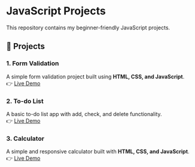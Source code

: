 # JavaScript Projects

This repository contains my beginner-friendly JavaScript projects.  

## 🚀 Projects

### 1. Form Validation
A simple form validation project built using **HTML, CSS, and JavaScript**.  
👉 [Live Demo](https://pavanpirates.github.io/javascript-mini-projects/Form-Validation/)

### 2. To-do List
A basic to-do list app with add, check, and delete functionality.  
👉 [Live Demo](https://pavanpirates.github.io/javascript-mini-projects/To-do%20List/)

### 3. Calculator
A simple and responsive calculator built with **HTML, CSS, and JavaScript**.  
👉 [Live Demo](https://pavanpirates.github.io/javascript-mini-projects/calculator/)
